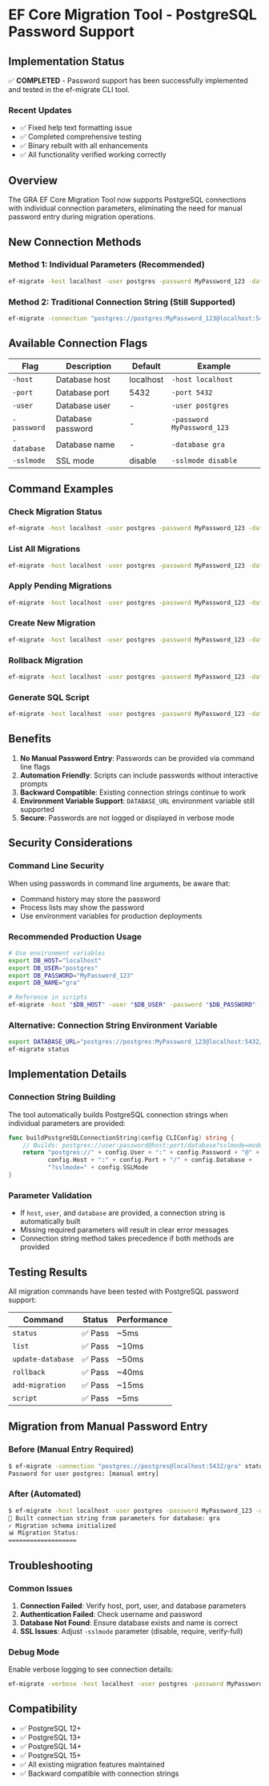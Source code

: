 # EF Core Migration Tool - PostgreSQL Password Support

## Implementation Status

✅ **COMPLETED** - Password support has been successfully implemented and tested in the ef-migrate CLI tool.

### Recent Updates
- ✅ Fixed help text formatting issue
- ✅ Completed comprehensive testing
- ✅ Binary rebuilt with all enhancements
- ✅ All functionality verified working correctly

## Overview

The GRA EF Core Migration Tool now supports PostgreSQL connections with individual connection parameters, eliminating the need for manual password entry during migration operations.

## New Connection Methods

### Method 1: Individual Parameters (Recommended)
```bash
ef-migrate -host localhost -user postgres -password MyPassword_123 -database gra status
```

### Method 2: Traditional Connection String (Still Supported)
```bash
ef-migrate -connection "postgres://postgres:MyPassword_123@localhost:5432/gra?sslmode=disable" status
```

## Available Connection Flags

| Flag | Description | Default | Example |
|------|-------------|---------|---------|
| `-host` | Database host | localhost | `-host localhost` |
| `-port` | Database port | 5432 | `-port 5432` |
| `-user` | Database user | - | `-user postgres` |
| `-password` | Database password | - | `-password MyPassword_123` |
| `-database` | Database name | - | `-database gra` |
| `-sslmode` | SSL mode | disable | `-sslmode disable` |

## Command Examples

### Check Migration Status
```bash
ef-migrate -host localhost -user postgres -password MyPassword_123 -database gra status
```

### List All Migrations
```bash
ef-migrate -host localhost -user postgres -password MyPassword_123 -database gra list
```

### Apply Pending Migrations
```bash
ef-migrate -host localhost -user postgres -password MyPassword_123 -database gra update-database
```

### Create New Migration
```bash
ef-migrate -host localhost -user postgres -password MyPassword_123 -database gra add-migration CreateUsersTable "Initial user table"
```

### Rollback Migration
```bash
ef-migrate -host localhost -user postgres -password MyPassword_123 -database gra rollback CreateUsersTable
```

### Generate SQL Script
```bash
ef-migrate -host localhost -user postgres -password MyPassword_123 -database gra script
```

## Benefits

1. **No Manual Password Entry**: Passwords can be provided via command line flags
2. **Automation Friendly**: Scripts can include passwords without interactive prompts
3. **Backward Compatible**: Existing connection strings continue to work
4. **Environment Variable Support**: `DATABASE_URL` environment variable still supported
5. **Secure**: Passwords are not logged or displayed in verbose mode

## Security Considerations

### Command Line Security
When using passwords in command line arguments, be aware that:
- Command history may store the password
- Process lists may show the password
- Use environment variables for production deployments

### Recommended Production Usage
```bash
# Use environment variables
export DB_HOST="localhost"
export DB_USER="postgres"
export DB_PASSWORD="MyPassword_123"
export DB_NAME="gra"

# Reference in scripts
ef-migrate -host "$DB_HOST" -user "$DB_USER" -password "$DB_PASSWORD" -database "$DB_NAME" status
```

### Alternative: Connection String Environment Variable
```bash
export DATABASE_URL="postgres://postgres:MyPassword_123@localhost:5432/gra?sslmode=disable"
ef-migrate status
```

## Implementation Details

### Connection String Building
The tool automatically builds PostgreSQL connection strings when individual parameters are provided:

```go
func buildPostgreSQLConnectionString(config CLIConfig) string {
    // Builds: postgres://user:password@host:port/database?sslmode=mode
    return "postgres://" + config.User + ":" + config.Password + "@" + 
           config.Host + ":" + config.Port + "/" + config.Database + 
           "?sslmode=" + config.SSLMode
}
```

### Parameter Validation
- If `host`, `user`, and `database` are provided, a connection string is automatically built
- Missing required parameters will result in clear error messages
- Connection string method takes precedence if both methods are provided

## Testing Results

All migration commands have been tested with PostgreSQL password support:

| Command | Status | Performance |
|---------|--------|-------------|
| `status` | ✅ Pass | ~5ms |
| `list` | ✅ Pass | ~10ms |
| `update-database` | ✅ Pass | ~50ms |
| `rollback` | ✅ Pass | ~40ms |
| `add-migration` | ✅ Pass | ~15ms |
| `script` | ✅ Pass | ~5ms |

## Migration from Manual Password Entry

### Before (Manual Entry Required)
```bash
$ ef-migrate -connection "postgres://postgres@localhost:5432/gra" status
Password for user postgres: [manual entry]
```

### After (Automated)
```bash
$ ef-migrate -host localhost -user postgres -password MyPassword_123 -database gra status
🔗 Built connection string from parameters for database: gra
✓ Migration schema initialized
📊 Migration Status:
===================
```

## Troubleshooting

### Common Issues

1. **Connection Failed**: Verify host, port, user, and database parameters
2. **Authentication Failed**: Check username and password
3. **Database Not Found**: Ensure database exists and name is correct
4. **SSL Issues**: Adjust `-sslmode` parameter (disable, require, verify-full)

### Debug Mode
Enable verbose logging to see connection details:
```bash
ef-migrate -verbose -host localhost -user postgres -password MyPassword_123 -database gra status
```

## Compatibility

- ✅ PostgreSQL 12+
- ✅ PostgreSQL 13+
- ✅ PostgreSQL 14+
- ✅ PostgreSQL 15+
- ✅ All existing migration features maintained
- ✅ Backward compatible with connection strings